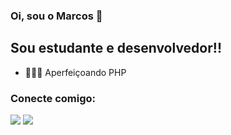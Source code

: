 ### Oi, sou o Marcos 👋

## Sou estudante e desenvolvedor!!

- 🧑🏽‍💻 Aperfeiçoando PHP

### Conecte comigo:

<div>
  <a href="https://www.instagram.com/marcos__vinic1us/" target="_blank"><img src="https://img.shields.io/badge/-Instagram-%23E4405F?style=for-the-badge&logo=instagram&logoColor=white" target="_blank"></a>
  <a href="https://www.linkedin.com/in/marcosviniciuspalhao/" target="_blank"><img src="https://img.shields.io/badge/-LinkedIn-%230077B5?style=for-the-badge&logo=linkedin&logoColor=white" target="_blank"></a> 
</div>

